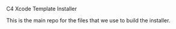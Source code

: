 C4 Xcode Template Installer

This is the main repo for the files that we use to build the installer.